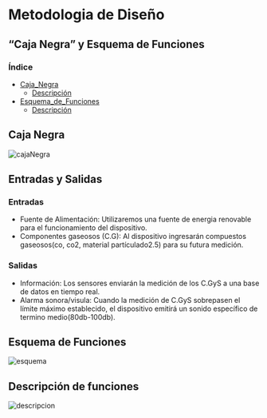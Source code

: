 # Metodologia de Diseño
## “Caja Negra” y Esquema de Funciones

### Índice
* [Caja_Negra](#Caja_Negra)
   * [Descripción](#Entradas_y_salidas)
* [Esquema_de_Funciones](#Esquema_de_Funciones)
   * [Descripción](#Descripción)
## Caja Negra
![cajaNegra](https://github.com/Dooncito/fundamentos-de-dise-o/assets/150297045/bad4b4ad-dea5-4aa3-99af-ee96d1eaf2f3)



## Entradas y Salidas
### Entradas

* Fuente de Alimentación: Utilizaremos una fuente de energia renovable para el funcionamiento del dispositivo.
* Componentes gaseosos (C.G): Al dispositivo ingresarán compuestos gaseosos(co, co2, material partículado2.5) para su futura medición.

### Salidas
* Información: Los sensores enviarán la medición de los C.GyS a una base de datos en tiempo real.
* Alarma sonora/visula: Cuando la medición de C.GyS sobrepasen el límite máximo establecido, el dispositivo emitirá un sonido específico de termino medio(80db-100db). 

## Esquema de Funciones
![esquema](https://github.com/Dooncito/fundamentos-de-dise-o/assets/150297045/f9848b0a-c54c-42df-ae6d-ce02c6d20c1c)



## Descripción de funciones


![descripcion](https://github.com/Dooncito/fundamentos-de-dise-o/assets/150297045/298ac3dd-2d97-4d13-a0f9-21ea2291eb66)
